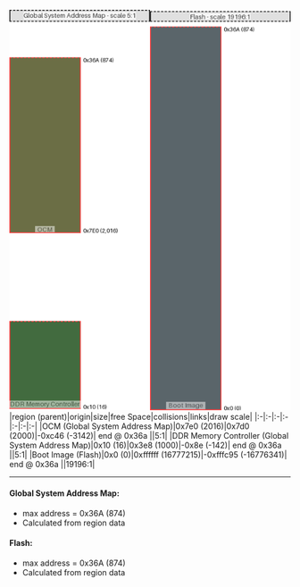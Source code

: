 ![memory map diagram](A8_region_exceeds_height-no_maxaddress_set_diagram.png)
|region (parent)|origin|size|free Space|collisions|links|draw scale|
|:-|:-|:-|:-|:-|:-|:-|
|<span style='color:(59, 63, 8)'>OCM (Global System Address Map)</span>|0x7e0 (2016)|0x7d0 (2000)|-0xc46 (-3142)| end @ 0x36a ||5:1|
|<span style='color:(4, 59, 0)'>DDR Memory Controller (Global System Address Map)</span>|0x10 (16)|0x3e8 (1000)|-0x8e (-142)| end @ 0x36a ||5:1|
|<span style='color:(36, 50, 57)'>Boot Image (Flash)</span>|0x0 (0)|0xffffff (16777215)|-0xfffc95 (-16776341)| end @ 0x36a ||19196:1|

---
#### Global System Address Map:
- max address = 0x36A (874)
- Calculated from region data
#### Flash:
- max address = 0x36A (874)
- Calculated from region data